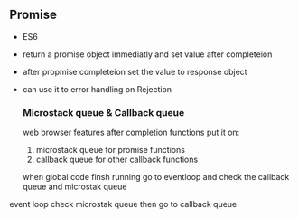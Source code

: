 ## Promise
- ES6
- return a promise object immediatly and set value after completeion
- after propmise completeion set the value to response object
- can use it to error handling on Rejection

  ### Microstack queue & Callback queue
  web browser features after completion functions put it on: 
  1. microstack queue for promise functions 
  2. callback queue for other callback functions
      
  when global code finsh running go to eventloop and check the callback queue and
microstak queue

event loop check microstak queue then go to callback queue
  
